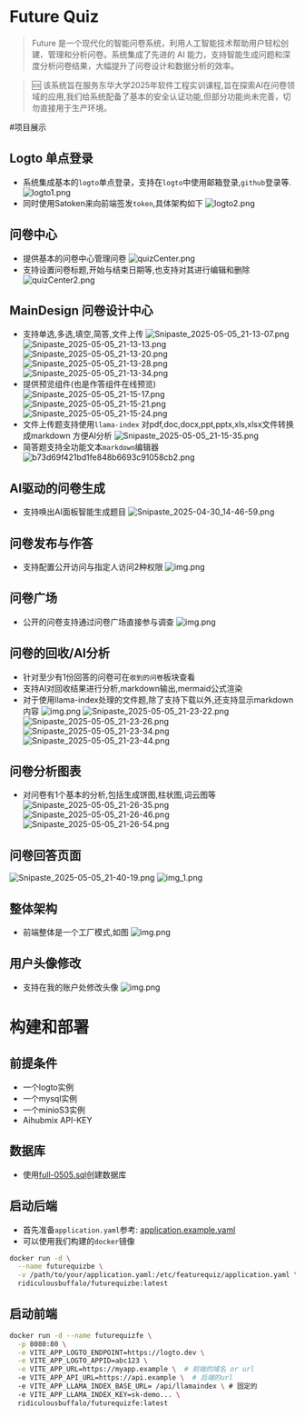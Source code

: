# Future Quiz

> Future 是一个现代化的智能问卷系统，利用人工智能技术帮助用户轻松创建、管理和分析问卷。系统集成了先进的 AI
> 能力，支持智能生成问题和深度分析问卷结果，大幅提升了问卷设计和数据分析的效率。

> 🆘 该系统旨在服务东华大学2025年软件工程实训课程,旨在探索AI在问卷领域的应用,我们给系统配备了基本的安全认证功能,但部分功能尚未完善，切勿直接用于生产环境。

#项目展示

## Logto 单点登录

- 系统集成基本的`logto`单点登录，支持在`logto`中使用邮箱登录,`github`登录等.
  ![logto1.png](img%2Flogto1.png)
- 同时使用Satoken来向前端签发`token`,具体架构如下
  ![logto2.png](img%2Flogto2.png)

## 问卷中心

- 提供基本的问卷中心管理问卷
  ![quizCenter.png](img%2FquizCenter.png)
- 支持设置问卷标题,开始与结束日期等,也支持对其进行编辑和删除
  ![quizCenter2.png](img%2FquizCenter2.png)

## MainDesign 问卷设计中心

- 支持单选,多选,填空,简答,文件上传
  ![Snipaste_2025-05-05_21-13-07.png](img%2Fquizdesign%2FSnipaste_2025-05-05_21-13-07.png)
  ![Snipaste_2025-05-05_21-13-13.png](img%2Fquizdesign%2FSnipaste_2025-05-05_21-13-13.png)
  ![Snipaste_2025-05-05_21-13-20.png](img%2Fquizdesign%2FSnipaste_2025-05-05_21-13-20.png)
  ![Snipaste_2025-05-05_21-13-28.png](img%2Fquizdesign%2FSnipaste_2025-05-05_21-13-28.png)
  ![Snipaste_2025-05-05_21-13-34.png](img%2Fquizdesign%2FSnipaste_2025-05-05_21-13-34.png)
- 提供预览组件(也是作答组件在线预览)
  ![Snipaste_2025-05-05_21-15-17.png](img%2Fquizdesign%2Fpreview%2FSnipaste_2025-05-05_21-15-17.png)
  ![Snipaste_2025-05-05_21-15-21.png](img%2Fquizdesign%2Fpreview%2FSnipaste_2025-05-05_21-15-21.png)
  ![Snipaste_2025-05-05_21-15-24.png](img%2Fquizdesign%2Fpreview%2FSnipaste_2025-05-05_21-15-24.png)
- 文件上传题支持使用`llama-index` 对pdf,doc,docx,ppt,pptx,xls,xlsx文件转换成markdown 方便AI分析
  ![Snipaste_2025-05-05_21-15-35.png](img%2Fquizdesign%2Fpreview%2FSnipaste_2025-05-05_21-15-35.png)
- 简答题支持全功能文本`markdown`编辑器
  ![b73d69f421bd1fe848b6693c91058cb2.png](img%2Fquizdesign%2Fpreview%2Fb73d69f421bd1fe848b6693c91058cb2.png)

## AI驱动的问卷生成

- 支持唤出AI面板智能生成题目
  ![Snipaste_2025-04-30_14-46-59.png](img%2Fquizdesign%2FSnipaste_2025-04-30_14-46-59.png)

## 问卷发布与作答

- 支持配置公开访问与指定人访问2种权限
  ![img.png](img%2Fquizpublish%2Fimg.png)

## 问卷广场

- 公开的问卷支持通过问卷广场直接参与调查
  ![img.png](img%2Fquizdesign%2FquizSquare%2Fimg.png)

## 问卷的回收/AI分析

- 针对至少有1份回答的问卷可在`收到的问卷`板块查看
- 支持AI对回收结果进行分析,markdown输出,mermaid公式渲染
- 对于使用llama-index处理的文件题,除了支持下载以外,还支持显示markdown内容
  ![img.png](img%2Fquizdesign%2Fdisplay%2Fimg.png)
  ![Snipaste_2025-05-05_21-23-22.png](img%2Fquizdesign%2Fdisplay%2FSnipaste_2025-05-05_21-23-22.png)
  ![Snipaste_2025-05-05_21-23-26.png](img%2Fquizdesign%2Fdisplay%2FSnipaste_2025-05-05_21-23-26.png)
  ![Snipaste_2025-05-05_21-23-34.png](img%2Fquizdesign%2Fdisplay%2FSnipaste_2025-05-05_21-23-34.png)
  ![Snipaste_2025-05-05_21-23-44.png](img%2Fquizdesign%2Fdisplay%2FSnipaste_2025-05-05_21-23-44.png)

## 问卷分析图表

- 对问卷有1个基本的分析,包括生成饼图,柱状图,词云图等
  ![Snipaste_2025-05-05_21-26-35.png](img%2Fquizdesign%2Fanalysis%2FSnipaste_2025-05-05_21-26-35.png)
  ![Snipaste_2025-05-05_21-26-46.png](img%2Fquizdesign%2Fanalysis%2FSnipaste_2025-05-05_21-26-46.png)
  ![Snipaste_2025-05-05_21-26-54.png](img%2Fquizdesign%2Fanalysis%2FSnipaste_2025-05-05_21-26-54.png)

## 问卷回答页面
![Snipaste_2025-05-05_21-40-19.png](img%2FSnipaste_2025-05-05_21-40-19.png)
![img_1.png](img%2Fimg_1.png)
## 整体架构

- 前端整体是一个工厂模式,如图
  ![img.png](img%2Fquizdesign%2Fimg.png)


## 用户头像修改

- 支持在我的账户处修改头像
  ![img.png](img%2Fimg.png)

# 构建和部署
## 前提条件
- 一个logto实例
- 一个mysql实例
- 一个minioS3实例
- Aihubmix API-KEY
## 数据库 
- 使用[full-0505.sql](src%2Fmain%2Fresources%2Fsql%2Ffull-0505.sql)创建数据库
## 启动后端
- 首先准备`application.yaml`参考:
[application.example.yaml](src%2Fmain%2Fresources%2Fapplication.example.yaml)
- 可以使用我们构建的`docker`镜像
```bash
docker run -d \
  --name futurequizbe \
  -v /path/to/your/application.yaml:/etc/featurequiz/application.yaml \
  ridiculousbuffalo/futurequizbe:latest
```
## 启动前端
```bash
docker run -d --name futurequizfe \
  -p 8080:80 \
  -e VITE_APP_LOGTO_ENDPOINT=https://logto.dev \
  -e VITE_APP_LOGTO_APPID=abc123 \
  -e VITE_APP_URL=https://myapp.example \  # 前端的域名 or url
  -e VITE_APP_API_URL=https://api.example \  # 后端的url
  -e VITE_APP_LLAMA_INDEX_BASE_URL= /api/llamaindex \ # 固定的
  -e VITE_APP_LLAMA_INDEX_KEY=sk-demo... \
  ridiculousbuffalo/futurequizfe:latest
```